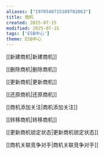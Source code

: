 ```yaml
---
aliases: ["1970548715109702063"]
title: 商机       
created: 2025-07-15
modified: 2025-07-15
tags: ['ESB中心']
theme: ESB中心
---
```


[[新建商机|新建商机]]

[[删除商机|删除商机]]

[[更新商机|更新商机]]

[[还原商机|还原商机]]

[[商机添加关注|商机添加关注]]

[[转移商机|转移商机]]

[[更新商机锁定状态|更新商机锁定状态]]

[[商机关联竞争对手|商机关联竞争对手]]